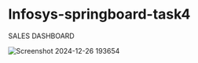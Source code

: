 # Infosys-springboard-task4

SALES DASHBOARD

![Screenshot 2024-12-26 193654](https://github.com/user-attachments/assets/88c6bd8e-cbbb-439f-8814-31606f31522f)
